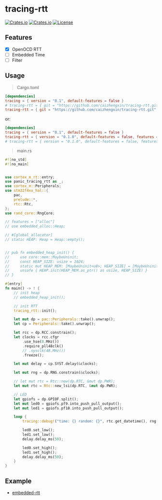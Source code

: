 # tracing-rtt

[![Crates.io](https://img.shields.io/crates/v/tracing-rtt)](https://crates.io/crates/tracing-rtt)
[![Crates.io](https://img.shields.io/crates/d/tracing-rtt)](https://crates.io/crates/tracing-rtt)
[![License](https://img.shields.io/crates/l/tracing-rtt)](LICENSE-MIT)

## Features

- [x] OpenOCD RTT
- [ ] Embedded Time
- [ ] Filter

## Usage

> Cargo.toml

```toml
[dependencies]
tracing = { version = "0.1", default-features = false }
# tracing-rtt = { git = "https://github.com/caizhengxin/tracing-rtt.git", default-features = false, features = ["alloc"] }
tracing-rtt = { git = "https://github.com/caizhengxin/tracing-rtt.git", default-features = false, features = ["heapless"] }
```

or:

```toml
[dependencies]
tracing = { version = "0.1", default-features = false }
tracing-rtt = { version = "0.1.0", default-features = false, features = ["heapless"] }
# tracing-rtt = { version = "0.1.0", default-features = false, features = ["alloc"] }
```

> main.rs

```rust
#![no_std]
#![no_main]


use cortex_m_rt::entry;
use panic_tracing_rtt as _;
use cortex_m::Peripherals;
use stm32f4xx_hal::{
    pac,
    prelude::*,
    rtc::Rtc,
};
use rand_core::RngCore;

// features = ["alloc"]
// use embedded_alloc::Heap;

// #[global_allocator]
// static HEAP: Heap = Heap::empty();


// pub fn embedded_heap_init() {
//     use core::mem::MaybeUninit;
//     const HEAP_SIZE: usize = 1024;
//     static mut HEAP_MEM: [MaybeUninit<u8>; HEAP_SIZE] = [MaybeUninit::uninit(); HEAP_SIZE];
//     unsafe { HEAP.init(HEAP_MEM.as_ptr() as usize, HEAP_SIZE) }
// }

#[entry]
fn main() -> ! {
    // init heap
    // embedded_heap_init();

    // init RTT
    tracing_rtt::init();

    let mut dp = pac::Peripherals::take().unwrap();
    let cp = Peripherals::take().unwrap();

    let rcc = dp.RCC.constrain();
    let clocks = rcc.cfgr
        .use_hse(8.MHz())
        .require_pll48clk() 
        // .sysclk(48.MHz())
        .freeze();

    let mut delay = cp.SYST.delay(&clocks);

    let mut rng = dp.RNG.constrain(&clocks);

    // let mut rtc = Rtc::new(dp.RTC, &mut dp.PWR);
    let mut rtc = Rtc::new_lsi(dp.RTC, &mut dp.PWR);

    // LED
    let gpiofs = dp.GPIOF.split();
    let mut led0 = gpiofs.pf9.into_push_pull_output();
    let mut led1 = gpiofs.pf10.into_push_pull_output();

    loop {
        tracing::debug!("time: {} random: {}", rtc.get_datetime(), rng.next_u64());

        led0.set_low();
        led1.set_low();
        delay.delay_ms(50);

        led0.set_high();
        led1.set_high();
        delay.delay_ms(50);
    }
}
```

## Example

- [embedded-rtt](./examples/embedded-rtt/)
